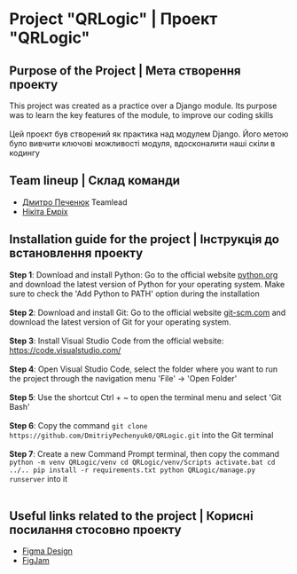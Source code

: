 # Project "QRLogic" | Проект "QRLogic"

## __Purpose of the Project__ | __Мета створення проекту__

This project was created as a practice over a Django module. Its purpose was to learn the key features of the module, to improve our coding skills<br> <br> Цей проєкт був створений як практика над модулем Django. Його метою було вивчити ключові можливості модуля, вдосконалити наші скіли в кодингу

## __Team lineup__ | __Склад команди__

* [Дмитро Печенюк](https://github.com/DmitriyPechenyuk0) Teamlead
* [Нікіта Емріх](https://github.com/NikitaEmrih)

## __Installation guide for the project__ | __Інструкція до встановлення проекту__
__Step 1__: Download and install Python: Go to the official website [python.org](https://www.python.org/) and download the latest version of Python for your operating system. Make sure to check the 'Add Python to PATH' option during the installation<br><br>
__Step 2__: Download and install Git: Go to the official website [git-scm.com](https://git-scm.com/) and download the latest version of Git for your operating system.<br><br>
__Step 3__: Install Visual Studio Code from the official website: https://code.visualstudio.com/<br><br>
__Step 4__: Open Visual Studio Code, select the folder where you want to run the project through the navigation menu 'File' -> 'Open Folder'<br><br>
__Step 5__: Use the shortcut Ctrl + ~ to open the terminal menu and select 'Git Bash'<br><br>
__Step 6__: Copy the command ```git clone https://github.com/DmitriyPechenyuk0/QRLogic.git``` into the Git terminal<br><br>
__Step 7__: Create a new Command Prompt terminal, then copy the command ```python -m venv QRLogic/venv cd QRLogic/venv/Scripts activate.bat cd ../.. pip install -r requirements.txt python QRLogic/manage.py runserver``` into it<br><br>

## __Useful links related to the project__ | __Корисні посилання стосовно проекту__

* [Figma Design](https://www.figma.com/design/zuJFbfVMv3Gj0Nj5enrInM/QRLogic-Design?node-id=5-3&p=f&t=m3kC5uEKsHLNVoZs-0)
* [FigJam](https://www.figma.com/board/6FgTky1OFCN0xwHK6livO5/QRLogic-FigJam?node-id=0-1&p=f&t=55d6m70bPoKnphCC-0)


